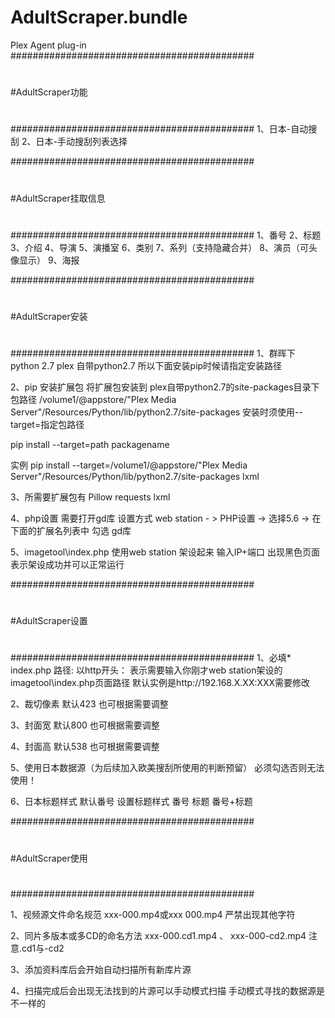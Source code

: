 # AdultScraper.bundle
Plex Agent plug-in
############################################
#
#AdultScraper功能
#
############################################
1、日本-自动搜刮
2、日本-手动搜刮列表选择

############################################
#
#AdultScraper挂取信息
#
############################################
1、番号
2、标题
3、介绍
4、导演
5、演播室
6、类别
7、系列（支持隐藏合并）
8、演员（可头像显示）
9、海报

############################################
#
#AdultScraper安装
#
############################################
1、群晖下 python 2.7
plex 自带python2.7 所以下面安装pip时候请指定安装路径

2、pip 安装扩展包
将扩展包安装到 plex自带python2.7的site-packages目录下
包路径
/volume1/@appstore/"Plex Media Server"/Resources/Python/lib/python2.7/site-packages
安装时须使用--target=指定包路径

pip install --target=path packagename

实例
pip install --target=/volume1/@appstore/"Plex Media Server"/Resources/Python/lib/python2.7/site-packages lxml

3、所需要扩展包有
Pillow
requests
lxml

4、php设置
需要打开gd库
设置方式
web station - > PHP设置 -> 选择5.6 -> 在下面的扩展名列表中 勾选 gd库  

5、imagetool\index.php
使用web station 架设起来 
输入IP+端口 出现黑色页面表示架设成功并可以正常运行

############################################
#
#AdultScraper设置
#
############################################
1、必填* index.php 路径: 以http开头：
表示需要输入你刚才web station架设的imagetool\index.php页面路径
默认实例是http://192.168.X.XX:XXX需要修改

2、裁切像素
默认423
也可根据需要调整

3、封面宽
默认800
也可根据需要调整

4、封面高
默认538
也可根据需要调整

5、使用日本数据源（为后续加入欧美搜刮所使用的判断预留）
必须勾选否则无法使用！

6、日本标题样式
默认番号
设置标题样式
番号
标题
番号+标题


############################################
#
#AdultScraper使用
#
############################################

1、视频源文件命名规范 xxx-000.mp4或xxx 000.mp4 严禁出现其他字符

2、同片多版本或多CD的命名方法 xxx-000.cd1.mp4 、 xxx-000-cd2.mp4
注意.cd1与-cd2

3、添加资料库后会开始自动扫描所有新库片源

4、扫描完成后会出现无法找到的片源可以手动模式扫描 手动模式寻找的数据源是不一样的




















